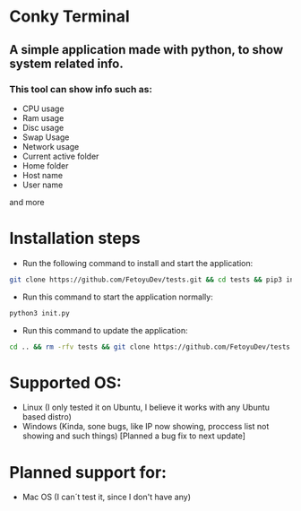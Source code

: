 # Conky Terminal

## A simple application made with python, to show system related info.

### This tool can show info such as:
- CPU usage
- Ram usage
- Disc usage
- Swap Usage
- Network usage
- Current active folder
- Home folder
- Host name
- User name

and more

# Installation steps
- Run the following command to install and start the application:
```bash
git clone https://github.com/FetoyuDev/tests.git && cd tests && pip3 install tabulate psutil time platform && python3 init.py
```

- Run this command to start the application normally: 
```bash
python3 init.py
```

- Run this command to update the application:
```bash
cd .. && rm -rfv tests && git clone https://github.com/FetoyuDev/tests.git && cd tests && pip3 install tabulate psutil time platform && python3 init.py
```

# Supported OS:
- Linux (I only tested it on Ubuntu, I believe it works with any Ubuntu based distro)
- Windows (Kinda, sone bugs, like IP now showing, proccess list not showing and such things) [Planned a bug fix to next update]

# Planned support for:
- Mac OS (I can´t test it, since I don't have any)
